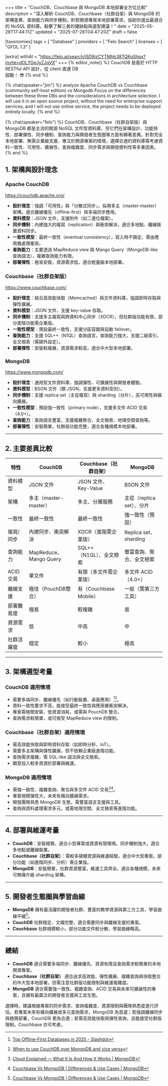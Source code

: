 +++
title = "CouchDB、Couchbase 與 MongoDB 本地部署全方位比較"
description = "深入解析 CouchDB、Couchbase（社群自架）與 MongoDB 的架構差異、查詢能力與同步機制。針對開源專案本地部署需求，協助你選出最適合的 NoSQL 資料庫。點擊了解三者的優缺點與選型建議！"
date = "2025-05-28T17:44:11Z"
updated = "2025-07-28T04:47:20Z"
draft = false

[taxonomies]
tags = [ "Database" ]
providers = [ "Felo Search" ]
licenses = [ "GFDL 1.3" ]

[extra]
withAI = "<https://felo.ai/search/j5D9izCYTMhb38TQKgShpx?invite=dOLYGeJyZJqVX>"
+++
{% editor_note() %}
CouchDB 是基於 HTTP RESTful API 設計，從 client 直連 DB  
超酷！ 😎
{% end %}

{% chat(speaker="jim") %}
analyze Apache CouchDB vs Couchbase (community self-host edition) vs Mongodb
Focus on the differences between these three DBs and the considerations in architecture selection.
I will use it in an open source project, without the need for enterprise support services, and I will not use online service, the project needs to be deployed entirely locally.
{% end %}

{% chat(speaker="felo") %}
CouchDB、Couchbase（社群自架版）與 MongoDB 都是主流的開源 NoSQL 文件型資料庫，但它們在架構設計、功能特性、部署彈性、同步機制、查詢能力與開發者生態圈等方面有顯著差異。針對完全本地部署、無需企業級支援、專注於開源專案的情境，選擇合適的資料庫需考慮資料一致性、可用性、擴展性、查詢複雜度、同步需求與開發便利性等多重因素。
{% end %}

## 1. 架構與設計理念

### **Apache CouchDB**

<https://couchdb.apache.org/>

- **設計理念**：強調「可用性」與「分散式同步」，採用多主（master-master）架構，適合離線優先（offline-first）與多端同步應用。
- **資料模型**：JSON 文件，支援附件（如二進位檔案）。
- **同步機制**：內建強大的複寫（replication）與衝突解決，適合多地點、離線裝置資料同步。
- **一致性模型**：最終一致性（eventual consistency），寫入時不鎖定，需由應用層處理衝突。
- **查詢能力**：主要透過 MapReduce view 與 Mango Query（MongoDB-like 查詢語法），複雜查詢能力有限。
- **部署彈性**：極易安裝，資源需求低，適合輕量級本地部署。

### **Couchbase（社群自架版）**

<https://www.couchbase.com/>

- **設計理念**：結合高效能快取（Memcached）與文件資料庫，強調即時存取與彈性擴展。
- **資料模型**：JSON 文件，支援 key-value 存取。
- **同步機制**：支援多主複寫與跨資料中心同步（XDCR），但社群版功能有限，部分進階功能需企業版。
- **一致性模型**：預設最終一致性，支援分區容錯與自動 failover。
- **查詢能力**：支援 SQL++（N1QL）查詢語言，查詢能力強大，支援二級索引、全文檢索（需額外設定）。
- **部署彈性**：安裝較複雜，資源需求較高，適合中大型本地部署。

### **MongoDB**

<https://www.mongodb.com/>

- **設計理念**：通用型文件資料庫，強調彈性、可擴展性與開發者體驗。
- **資料模型**：BSON 文件（類 JSON，支援更多資料型別）。
- **同步機制**：支援 replica set（主從複寫）與 sharding（分片），高可用性與橫向擴展。
- **一致性模型**：預設強一致性（primary node），支援多文件 ACID 交易（4.0+）。
- **查詢能力**：查詢語言豐富，支援複雜聚合、全文檢索、地理空間查詢等。
- **部署彈性**：安裝簡單，社群版功能完整，適合各種規模本地部署。

---

## 2. 主要差異比較

| 特性                | CouchDB                | Couchbase（社群自架）      | MongoDB                |
|---------------------|------------------------|---------------------------|------------------------|
| 資料模型            | JSON 文件              | JSON 文件、Key-Value      | BSON 文件              |
| 架構                | 多主（master-master）  | 多主、分層服務            | 主從（replica set）、分片 |
| 一致性              | 最終一致性             | 最終一致性                | 強一致性（預設）        |
| 複寫/同步           | 內建同步、衝突解決     | XDCR（進階需企業版）       | Replica set、sharding  |
| 查詢能力            | MapReduce、Mango Query | SQL++（N1QL）、全文檢索    | 豐富查詢、聚合、全文檢索 |
| ACID 交易           | 單文件                  | 有限（多文件需企業版）     | 多文件 ACID（4.0+）    |
| 離線支援            | 極佳（PouchDB整合）    | 有（Couchbase Mobile）     | 一般（需第三方工具）    |
| 部署難易度          | 極易                    | 較複雜                    | 易                     |
| 資源需求            | 低                      | 中高                      | 中                     |
| 社群活躍度          | 穩定                    | 較小                      | 極高                   |

---

## 3. 架構選型考量

### **CouchDB 適用情境**

- 需要多端同步、離線優先（如行動裝置、桌面應用）[^23][^65]。
- 資料一致性要求不高，能接受最終一致性與應用層衝突解決。
- 專案需極簡安裝、低資源消耗，或需與 PouchDB 整合。
- 查詢需求較簡單，或可接受 MapReduce view 的限制。

### **Couchbase（社群自架）適用情境**

- 需高效能快取與即時資料存取（如即時分析、IoT）。
- 需要多主架構與彈性擴展，但不依賴企業級進階功能。
- 查詢需求複雜，需 SQL-like 語法與全文檢索。
- 願意投入較多資源於部署與維運。

### **MongoDB 適用情境**

- 需強一致性、複雜查詢、聚合與多文件 ACID 交易[^57][^84]。
- 專案規模彈性大，未來有橫向擴展需求。
- 開發團隊熟悉 MongoDB 生態，需豐富語言支援與工具。
- 查詢與資料處理需求多元，或需地理空間、全文檢索等進階功能。

---

## 4. 部署與維運考量

- **CouchDB**：安裝極簡，適合小型專案或資源有限環境。同步機制強大，適合多地點或離線裝置。
- **Couchbase（社群自架）**：需較多硬體資源與維運經驗，適合中大型專案。部分功能（如進階同步、分析）需企業版。
- **MongoDB**：安裝簡單，社群資源豐富，維運工具齊全。適合各種規模，未來可無痛升級 sharding 架構。

---

## 5. 開發者生態圈與學習曲線

- **MongoDB** 擁有最活躍的開發者社群、豐富的教學資源與第三方工具，學習曲線平緩[^84]。
- **CouchDB** 社群穩定，文檔完整，適合需要同步與離線支援的專案。
- **Couchbase** 社群規模較小，部分功能文件較分散，學習曲線略高。

---

## 總結

- **CouchDB** 適合需要多端同步、離線優先、資源有限且查詢需求較簡單的本地開源專案。
- **Couchbase（社群自架）** 適合追求高效能、彈性擴展、複雜查詢與快取整合的中大型本地部署，但需注意社群版功能限制與維運複雜度。
- **MongoDB** 適合需要強一致性、複雜查詢、ACID 交易與未來可擴展性的專案，且擁有最廣泛的開發者支援與工具生態。

選擇時，建議根據專案的同步需求、查詢複雜度、資源限制與團隊熟悉度進行評估。若專案未來有橫向擴展或多元查詢需求，MongoDB 為首選；若強調離線同步與極簡部署，CouchDB 更為合適；若需高效能快取與彈性查詢，且能接受社群版限制，Couchbase 亦可考慮。

[^23]: [Top Offline-First Databases in 2025 - Slashdot](https://slashdot.org/software/offline-first-databases/)
[^57]: [Cloud Explained — What It Is And How It Works | MongoDB](https://www.mongodb.com/resources/compare/documentdb-vs-mongodb/couchdb-vs-mongodb)
[^65]: [When to use CouchDB over MongoDB and vice versa](https://stackoverflow.com/questions/12437790/when-to-use-couchdb-over-mongodb-and-vice-versa)
[^84]: [Couchbase Vs MongoDB | Differences & Use Cases | MongoDB](https://www.mongodb.com/resources/compare/couchbase-vs-mongodb)
